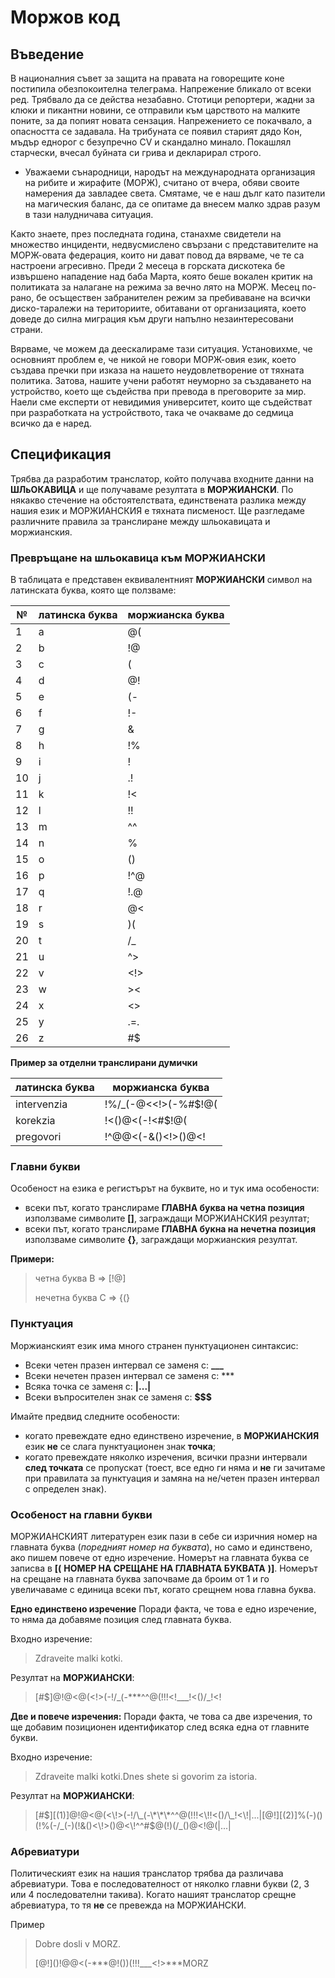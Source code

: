 # Моржов код

## Въведение

В националния съвет за защита на правата на говорещите коне постипила обезпокоителна телеграма. Напрежение бликало от всеки ред. Трябвало да се действа незабавно. Стотици репортери, жадни за клюки и пикантни новини, се отправили към царството на малките поните, за да попият новата сензация. Напрежението се покачвало, а опасността се задавала. На трибуната се появил старият дядо Кон, мъдър еднорог с безупречно CV и скандално минало. Покашлял старчески, вчесал буйната си грива и декларирал строго.

- Уважаеми сънародници, народът на международната организация на рибите и жирафите (МОРЖ), считано от вчера, обяви своите намерения да завладее света. Смятаме, че е наш дълг като пазители на магическия баланс, да се опитаме да внесем малко здрав разум в тази налудничава ситуация. 

Както знаете, през последната година, станахме свидетели на множество инциденти, недвусмислено свързани с представителите на МОРЖ-овата федерация, които ни дават повод да вярваме, че те са настроени агресивно.
Преди 2 месеца в горската дискотека бе извършено нападение над баба Марта, която беше вокален критик на политиката за налагане на режима за вечно лято на МОРЖ.
Месец по-рано, бе осъществен забранителен режим за пребиваване на всички диско-таралежи на териториите, обитавани от организацията, което доведе до силна миграция към други напълно незаинтересовани страни. 

Вярваме, че можем да деескалираме тази ситуация. Установихме, че основният проблем е, че никой не говори МОРЖ-овия език, което създава пречки при изказа на нашето неудовлетворение от тяхната политика. Затова, нашите учени работят неуморно за създаването на устройство, което ще съдейства при превода в преговорите за мир. Наели сме експерти от невидимия университет, които ще съдействат при разработката на устройството, така че очакваме до седмица всичко да е наред. 

## Спецификация

Трябва да разработим транслатор, който получава входните данни на **ШЛьОКАВИЦА** и ще получаваме резултата в **МОРЖИАНСКИ**. По някакво стечение на обстоятелствата, единствената разлика между нашия език и МОРЖИАНСКИЯ е тяхната писменост. Ще разгледаме различните правила за транслиране между шльокавицата и моржианския.

### Превръщане на шльокавица към МОРЖИАНСКИ

В таблицата е представен еквивалентният **МОРЖИАНСКИ** символ на латинската буква, която ще ползваме:

 №  | латинска буква | моржианска буква |
----|----------------|------------------|
1   | a              | @(               |
2   | b              | !@               |
3   | c              | (                |
4   | d              | @!               |
5   | e              | (-               |
6   | f              | !-               |
7   | g              | &                |
8   | h              | !%               |
9   | i              | !                |
10  | j              | .!               |
11  | k              | !<               |
12  | l              | !!               |
13  | m              | ^^               |
14  | n              | %                |
15  | o              | ()               |
16  | p              | !^@              |
17  | q              | !.@              |
18  | r              | @<               |
19  | s              | )(               |
20  | t              | /_               |
21  | u              | ^>               |
22  | v              | <!>              |
23  | w              | ><               |
24  | x              | <>               |
25  | y              | .=.              |
26  | z              | #$               |

**Пример за отделни транслирани думички**

| латинска буква | моржианска буква     |
|----------------|----------------------|
| intervenzia    | !%/_(-@<<!>(-%#$!@(  |
| korekzia       | !<()@<(-!<#$!@(      |
| pregovori      | !^@@<(-&()<!>()@<!   |


### Главни букви

Особеност на езика е регистърът на буквите, но и тук има особености:
- всеки път, когато транслираме **ГЛАВНА буква на четна позиция** използваме символите **[]**, заграждащи МОРЖИАНСКИЯ резултат;
- всеки път, когато транслираме **ГЛАВНА букна на нечетна позиция** използваме символите **{}**, заграждащи моржианския резултат.

**Примери:**
> четна буква B =>  [!@]
> 
> нечетна буква C =>  {(}

### Пунктуация

Моржианският език има много странен пунктуационен синтаксис:
- Всеки четен празен интервал се заменя с: **___**
- Всеки нечетен празен интервал се заменя с: ***
- Всяка точка се заменя с: **|...|**
- Всеки въпросителен знак се заменя с: **$$$**

Имайте предвид следните особености:
- когато превеждате едно единствено изречение, в **МОРЖИАНСКИЯ** език **не** се слага пунктуационен знак **точка**;
- когато превеждате няколко изречения, всички празни интервали **след точката** се пропускат (тоест, все едно ги няма и **не** ги зачитаме при правилата за пунктуация и замяна на не/четен празен интервал с определен знак).

### Особеност на главни букви

МОРЖИАНСКИЯТ литературен език пази в себе си изричния номер на главната буква (_поредният номер на буквата_), но само и единствено, ако пишем повече от едно изречение. Номерът на главната буква се записва в **[(** **НОМЕР НА СРЕЩАНЕ НА ГЛАВНАТА БУКВАТА** **)]**. Номерът на срещане на главната буква започваме да броим от 1 и го увеличаваме с единица всеки път, когато срещнем нова главна буква.

**Едно единствено изречение**
Поради факта, че това е едно изречение, то няма да добавяме позиция след главната буква.

Входно изречение:
> Zdraveite malki kotki.

Резултат на **МОРЖИАНСКИ**:
> [#$]@!@<@(<\!>(-!/\_(-\*\*\*^^@(!!!<!\_\_\_!<()/\_\!<!


**Две и повече изречения:**
Поради факта, че това са две изречения, то ще добавим позиционен идентификатор след всяка една от главните букви.

Входно изречение:
> Zdraveite malki kotki.Dnes shete si govorim za istoria.

Резултат на **МОРЖИАНСКИ**:
> [#$][(1)]@!@<@(<\!>(-!/\_(-\*\*\*^^@(!!!<\!!<()/\_!<\!|...|[@!][(2)]%(-)()(!%(-/_(-)(!&()<\!>()@<\!^^#$@(!)(/\_()@<\!@(|...|

### Абревиатури

Политическият език на нашия транслатор трябва да различава абревиатури. Това е последователност от няколко главни букви (2, 3 или 4 последователни такива). Когато нашият транслатор срещне абревиатура, то тя **не** се превежда на МОРЖИАНСКИ.

Пример
> Dobre dosli v MORZ.
> 
> \[@!\]()!@@<(-\*\*\*@!())(!!!\_\_\_<!>\*\*\*MORZ